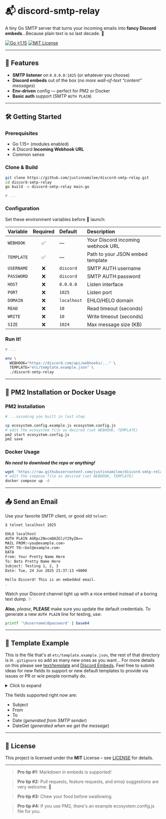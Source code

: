 # 📬 discord-smtp-relay

A tiny Go SMTP server that turns your incoming emails into **fancy Discord embeds**...Because plain text is so last decade. 🎉

[![Go ≥1.15](https://img.shields.io/badge/go-%3E%3D1.15-blue.svg)](https://golang.org) [![MIT License](https://img.shields.io/github/license/justinnamilee/discord-smtp-relay.svg)](LICENSE)

---

## 🚀 Features

* **SMTP listener** on `0.0.0.0:1025` (or whatever you choose)
* **Discord embeds** out of the box (*no more wall-of-text “content” messages*)
* **Env-driven** config — perfect for PM2 or Docker
* **Basic auth** support (SMTP `AUTH PLAIN`)

---

## 🛠️ Getting Started

### Prerequisites

* Go 1.15+ (modules enabled)
* A Discord **Incoming Webhook URL**
* Common sense

### Clone & Build

```bash
git clone https://github.com/justinnamilee/discord-smtp-relay.git
cd discord-smtp-relay
go build -o discord-smtp-relay main.go

# ...
```

### Configuration

Set these environment variables before 🚀 launch:

| Variable   | Required | Default     | Description                       |
| :--------- | :------: | :---------- | :-------------------------------- |
| `WEBHOOK`  |    ✅    | —           | Your Discord incoming webhook URL |
| `TEMPLATE` |    ✅    | —           | Path to your JSON embed template  |
| `USERNAME` |    ❌    | `discord`   | SMTP AUTH username                |
| `PASSWORD` |    ❌    | `discord`   | SMTP AUTH password                |
| `HOST`     |    ❌    | `0.0.0.0`   | Listen interface                  |
| `PORT`     |    ❌    | `1025`      | Listen port                       |
| `DOMAIN`   |    ❌    | `localhost` | EHLO/HELO domain                  |
| `READ`     |    ❌    | `10`        | Read timeout (seconds)            |
| `WRITE`    |    ❌    | `10`        | Write timeout (seconds)           |
| `SIZE`     |    ❌    | `1024`      | Max message size (KB)             |

### Run it!

```bash
# ...

env \
  WEBHOOK="https://discord.com/api/webhooks/..." \
  TEMPLATE="etc/template.example.json" \
  ./discord-smtp-relay
```

---

## 🔧 PM2 Installation or Docker Usage


### PM2 Installation

```bash
# ...assuming you built in last step

cp ecosystem.config.example.js ecosystem.config.js
# edit the ecosystem file as desired (set WEBHOOK, TEMPLATE)
pm2 start ecosystem.config.js
pm2 save
```

### Docker Usage

_**No need to download the repo or anything!**_

```bash
wget 'https://raw.githubusercontent.com/justinnamilee/discord-smtp-relay/refs/heads/main/compose.example.yml' -O compose.yml
# edit the compose file as desired (set WEBHOOK, TEMPLATE)
docker compose up -d
```

---

## 📤 Send an Email

Use your favorite SMTP client, or good old `telnet`:

```bash
$ telnet localhost 1025

EHLO localhost
AUTH PLAIN AGRpc2NvcmQAZGlzY29yZA==
MAIL FROM:<you@example.com>
RCPT TO:<bot@example.com>
DATA
From: Your Pretty Name Here
To: Bots Pretty Name Here
Subject: Testing 1, 2, 3
Date: Tue, 24 Jun 2025 21:37:13 +0000

Hello Discord! This is an embedded email.
.
```

Watch your Discord channel light up with a nice embed instead of a boring text dump. ✨

**Also**, *please*, **PLEASE** make sure you update the default credentials.  To generate a new `AUTH PLAIN` line for testing, use:

```bash
printf '\0username\0password' | base64
```

---

## 🧩 Template Example

This is the file that's at `etc/template.example.json`, the rest of that directory is in `.gitignore` so add as many new ones as you want...  For more details on this please see [text/template](https://pkg.go.dev/text/template) and [Discord Embeds](https://discordjs.guide/popular-topics/embeds.html).  Feel free to submit ideas for new fields to support or new default templates to provide via issues or PR or w/e people normally do.

<details>
<summary>Click to expand</summary>

```json
{
  "embeds": [
    {
      "title": "📨 {{ .Subject }}",
      "description": {{ printf "%q" .Body }},
      "color": 5814783,
      "fields": [
        {
          "name": "From",
          "value": {{ printf "%q" .From }},
          "inline": true
        },
        {
          "name": "To",
          "value": {{ printf "%q" .To }},
          "inline": true
        },
        {
          "name": "Sent",
          "value": {{ printf "%q" .Date }},
          "inline": false
        }
      ],
      "footer": {
        "text": "Received on {{ .DateGet }}"
      }
    }
  ]
}
```

</details>

The fields supported right now are:
- Subject
- From
- To
- Date (*generated from SMTP sender*)
- DateGet (*generated when we get the message*)

---

## 📄 License

This project is licensed under the **MIT** License – see [LICENSE](LICENSE) for details.

---

> **Pro tip #1:** Markdown in embeds is supported!

> **Pro tip #2:** Pull requests, feature requests, and emoji suggestions are very welcome. 🎈

> **Pro tip #3:** Chew your food before swallowing.

> **Pro tip #4:** If you use PM2, there's an example ecosystem.config.js file for you.
